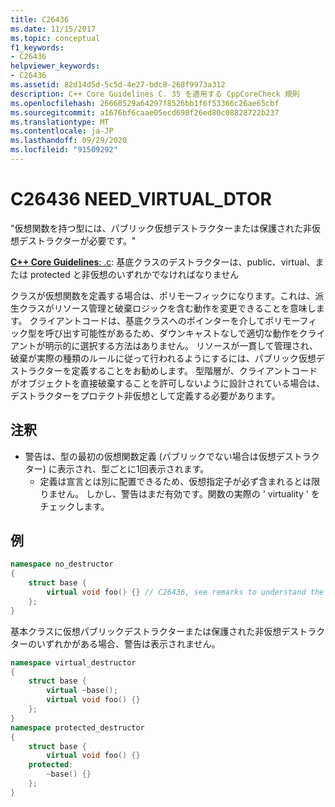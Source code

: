 ```yaml
---
title: C26436
ms.date: 11/15/2017
ms.topic: conceptual
f1_keywords:
- C26436
helpviewer_keywords:
- C26436
ms.assetid: 82d14d5d-5c5d-4e27-bdc8-268f9973a312
description: C++ Core Guidelines C. 35 を適用する CppCoreCheck 規則
ms.openlocfilehash: 26660529a64297f8526bb1f6f53366c26ae65cbf
ms.sourcegitcommit: a1676bf6caae05ecd698f26ed80c08828722b237
ms.translationtype: MT
ms.contentlocale: ja-JP
ms.lasthandoff: 09/29/2020
ms.locfileid: "91509292"
---
```

# <a name="c26436-need_virtual_dtor"></a>C26436 NEED_VIRTUAL_DTOR

"仮想関数を持つ型には、パブリック仮想デストラクターまたは保護された非仮想デストラクターが必要です。"

[ **C++ Core Guidelines**: .c](https://github.com/isocpp/CppCoreGuidelines/blob/master/CppCoreGuidelines.md#c35-a-base-class-destructor-should-be-either-public-and-virtual-or-protected-and-non-virtual): 基底クラスのデストラクターは、public、virtual、または protected と非仮想のいずれかでなければなりません

クラスが仮想関数を定義する場合は、ポリモーフィックになります。これは、派生クラスがリソース管理と破棄ロジックを含む動作を変更できることを意味します。 クライアントコードは、基底クラスへのポインターを介してポリモーフィック型を呼び出す可能性があるため、ダウンキャストなしで適切な動作をクライアントが明示的に選択する方法はありません。 リソースが一貫して管理され、破棄が実際の種類のルールに従って行われるようにするには、パブリック仮想デストラクターを定義することをお勧めします。 型階層が、クライアントコードがオブジェクトを直接破棄することを許可しないように設計されている場合は、デストラクターをプロテクト非仮想として定義する必要があります。

## <a name="remarks"></a>注釈

- 警告は、型の最初の仮想関数定義 (パブリックでない場合は仮想デストラクター) に表示され、型ごとに1回表示されます。
  - 定義は宣言とは別に配置できるため、仮想指定子が必ず含まれるとは限りません。 しかし、警告はまだ有効です。関数の実際の ' virtuality ' をチェックします。

## <a name="example"></a>例

```cpp
namespace no_destructor
{
    struct base {
        virtual void foo() {} // C26436, see remarks to understand the placement of the warning.
    };
}
```

基本クラスに仮想パブリックデストラクターまたは保護された非仮想デストラクターのいずれかがある場合、警告は表示されません。

```cpp
namespace virtual_destructor
{
    struct base {
        virtual ~base();
        virtual void foo() {}
    };
}
namespace protected_destructor
{
    struct base {
        virtual void foo() {}
    protected:
        ~base() {}
    };
}
```
